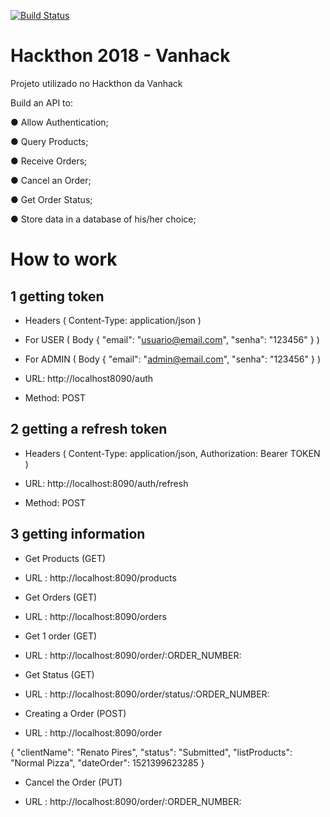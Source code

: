 [![Build Status](https://travis-ci.org/rpiresajr/project_2018.svg?branch=master)](https://travis-ci.org/rpiresajr/project_2018)


# Hackthon 2018 - Vanhack
 Projeto utilizado no Hackthon da Vanhack
 
 Build an API to:
 
● Allow Authentication; 

● Query Products;

● Receive Orders;

● Cancel an Order;

● Get Order Status;

● Store data in a database of his/her choice;



# How to work


## 1 getting token 

  - Headers
    ( Content-Type: application/json )

  - For USER
      ( Body
      {
        "email": "usuario@email.com",
        "senha": "123456"
      } )
  
  - For ADMIN
      ( Body 
      {
        "email": "admin@email.com",
        "senha": "123456"
      } )

  - URL: http://localhost8090/auth

  - Method: POST


## 2 getting a refresh token
  - Headers (
      Content-Type: application/json, 
      Authorization: Bearer TOKEN )

  - URL: http://localhost:8090/auth/refresh

  - Method: POST
  
  ## 3 getting information
  
   - Get Products (GET)
   
   - URL : http://localhost:8090/products
   
   
   - Get Orders (GET)
   
   - URL : http://localhost:8090/orders
   
   
   - Get 1 order (GET)
   
   - URL : http://localhost:8090/order/:ORDER_NUMBER:
   
   
   - Get Status (GET)
   
   - URL : http://localhost:8090/order/status/:ORDER_NUMBER:
 
   
   - Creating a Order (POST)
   
   - URL : http://localhost:8090/order 
   
   {
    "clientName": "Renato Pires",
    "status": "Submitted",
    "listProducts": "Normal Pizza",
    "dateOrder": 1521399623285
   }
   
   
   - Cancel the Order (PUT)
   
   - URL : http://localhost:8090/order/:ORDER_NUMBER: 
   
   


